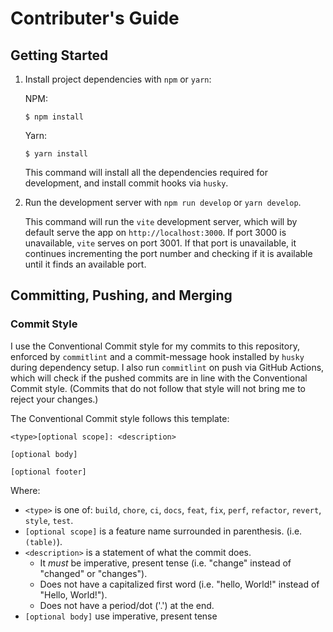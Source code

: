 # Contributer's Guide

## Getting Started

 1. Install project dependencies with `npm` or `yarn`:

    NPM:
    ```shell
    $ npm install
    ```

    Yarn:
    ```shell
    $ yarn install
    ```
    
    This command will install all the dependencies required for development, and
    install commit hooks via `husky`.
    
 1. Run the development server with `npm run develop` or `yarn develop`.

    This command will run the `vite` development server, which will by default
    serve the app on `http://localhost:3000`. If port 3000 is unavailable,
    `vite` serves on port 3001. If that port is unavailable, it continues
    incrementing the port number and checking if it is available until it finds
    an available port.

## Committing, Pushing, and Merging

### Commit Style

I use the Conventional Commit style for my commits to this repository, enforced
by `commitlint` and a commit-message hook installed by `husky` during dependency
setup. I also run `commitlint` on push via GitHub Actions, which will check if
the pushed commits are in line with the Conventional Commit style. (Commits that
do not follow that style will not bring me to reject your changes.)

The Conventional Commit style follows this template:

```
<type>[optional scope]: <description>

[optional body]

[optional footer]
```

Where:
 *  `<type>` is one of: `build`, `chore`, `ci`, `docs`, `feat`, `fix`, `perf`,
    `refactor`, `revert`, `style`, `test`.
 *  `[optional scope]` is a feature name surrounded in parenthesis. (i.e.
    `(table)`).
 *  `<description>` is a statement of what the commit does.
     *  It _must_ be imperative, present tense (i.e. "change" instead of
        "changed" or "changes").
     *  Does not have a capitalized first word (i.e. "hello, World!" instead of
        "Hello, World!").
     *  Does not have a period/dot ('.') at the end.
 *  `[optional body]` use imperative, present tense